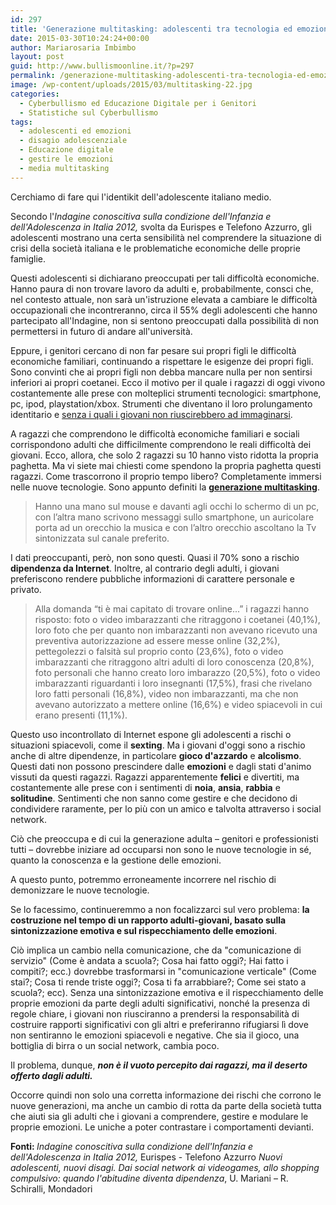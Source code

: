```yaml
---
id: 297
title: 'Generazione multitasking: adolescenti tra tecnologia ed emozioni'
date: 2015-03-30T10:24:24+00:00
author: Mariarosaria Imbimbo
layout: post
guid: http://www.bullismoonline.it/?p=297
permalink: /generazione-multitasking-adolescenti-tra-tecnologia-ed-emozioni/
image: /wp-content/uploads/2015/03/multitasking-22.jpg
categories:
  - Cyberbullismo ed Educazione Digitale per i Genitori
  - Statistiche sul Cyberbullismo
tags:
  - adolescenti ed emozioni
  - disagio adolescenziale
  - Educazione digitale
  - gestire le emozioni
  - media multitasking
---
```

Cerchiamo di fare qui l'identikit dell'adolescente italiano medio.

Secondo l'<i>Indagine conoscitiva sulla condizione dell'Infanzia e dell'Adolescenza in Italia 2012,</i> svolta da Eurispes e Telefono Azzurro, gli adolescenti <!--more-->mostrano una certa sensibilità nel comprendere la situazione di crisi della società italiana e le problematiche economiche delle proprie famiglie.

Questi adolescenti si dichiarano preoccupati per tali difficoltà economiche.
Hanno paura di non trovare lavoro da adulti e, probabilmente, consci che, nel contesto attuale, non sarà un'istruzione elevata a cambiare le difficoltà occupazionali che incontreranno, circa il 55% degli adolescenti che hanno partecipato all'Indagine, non si sentono preoccupati dalla possibilità di non permettersi in futuro di andare all'università.

Eppure, i genitori cercano di non far pesare sui propri figli le difficoltà economiche familiari, continuando a rispettare le esigenze dei propri figli. Sono convinti che ai propri figli non debba mancare nulla per non sentirsi inferiori ai propri coetanei.
Ecco il motivo per il quale i ragazzi di oggi vivono costantemente alle prese con molteplici strumenti tecnologici: smartphone, pc, ipod, playstation/xbox.
Strumenti che diventano il loro prolungamento identitario e <a title="Siamo consapevoli dei rischi derivanti dalla perdita del nostro smartphone?" href="http://www.bullismoonline.it/siamo-consapevoli-dei-rischi-derivanti-da-la-perdita-del-nostro-smartphone/">senza i quali i giovani non riuscirebbero ad immaginarsi</a>.

A ragazzi che comprendono le difficoltà economiche familiari e sociali corrispondono adulti che difficilmente comprendono le reali difficoltà dei giovani.
Ecco, allora, che solo 2 ragazzi su 10 hanno visto ridotta la propria paghetta.
Ma vi siete mai chiesti come spendono la propria paghetta questi ragazzi.
Come trascorrono il proprio tempo libero?
Completamente immersi nelle nuove tecnologie. Sono appunto definiti la <a title="Ecco come un eccessivo Multitasking potrebbe influenzare il tuo Cervello" href="http://www.bullismoonline.it/come-eccessivo-multitasking-potrebbe-influenzare-tuo-cervello/"><b>generazione multitasking</b></a>.
<blockquote>Hanno una mano sul mouse e davanti agli occhi lo schermo di un pc, con l’altra mano scrivono messaggi sullo smartphone, un auricolare porta ad un orecchio la musica e con l’altro orecchio ascoltano la Tv sintonizzata sul canale preferito.</blockquote>
I dati preoccupanti, però, non sono questi.
Quasi il 70% sono a rischio <b>dipendenza da Internet</b>.
Inoltre, al contrario degli adulti, i giovani preferiscono rendere pubbliche informazioni di carattere personale e privato.
<blockquote>Alla domanda “ti è mai capitato di trovare online...” i ragazzi hanno risposto: foto o video imbarazzanti che ritraggono i coetanei (40,1%), loro foto che per quanto non imbarazzanti non avevano ricevuto una preventiva autorizzazione ad essere messe online (32,2%), pettegolezzi o falsità sul proprio conto (23,6%), foto o video imbarazzanti che ritraggono altri adulti di loro conoscenza (20,8%), foto personali che hanno creato loro imbarazzo (20,5%), foto o video imbarazzanti riguardanti i loro insegnanti (17,5%), frasi che rivelano loro fatti personali (16,8%), video non imbarazzanti, ma che non avevano autorizzato a mettere online (16,6%) e video spiacevoli in cui erano presenti (11,1%).</blockquote>
Questo uso incontrollato di Internet espone gli adolescenti a rischi o situazioni spiacevoli, come il <b>sexting</b>.
Ma i giovani d'oggi sono a rischio anche di altre dipendenze, in particolare <b>gioco d'azzardo</b> e <b>alcolismo</b>.
Questi dati non possono prescindere dalle <b>emozioni</b> e dagli stati d'animo vissuti da questi ragazzi.
Ragazzi apparentemente <b>felici</b> e divertiti, ma costantemente alle prese con i sentimenti di <b>noia</b>, <b>ansia</b>, <b>rabbia</b> e <b>solitudine</b>.
Sentimenti che non sanno come gestire e che decidono di condividere raramente, per lo più con un amico e talvolta attraverso i social network.

Ciò che preoccupa e di cui la generazione adulta – genitori e professionisti tutti – dovrebbe iniziare ad occuparsi non sono le nuove tecnologie in sé, quanto la conoscenza e la gestione delle emozioni.

A questo punto, potremmo erroneamente incorrere nel rischio di demonizzare le nuove tecnologie.

Se lo facessimo, continueremmo a non focalizzarci sul vero problema: <b>la costruzione nel tempo di un rapporto adulti-giovani, basato sulla sintonizzazione emotiva e sul rispecchiamento delle emozioni</b>.

Ciò implica un cambio nella comunicazione, che da "comunicazione di servizio" (Come è andata a scuola?; Cosa hai fatto oggi?; Hai fatto i compiti?; ecc.) dovrebbe trasformarsi in "comunicazione verticale" (Come stai?; Cosa ti rende triste oggi?; Cosa ti fa arrabbiare?; Come sei stato a scuola?; ecc).
Senza una sintonizzazione emotiva e il rispecchiamento delle proprie emozioni da parte degli adulti significativi, nonché la presenza di regole chiare, i giovani non riusciranno a prendersi la responsabilità di costruire rapporti significativi con gli altri e preferiranno rifugiarsi lì dove non sentiranno le emozioni spiacevoli e negative. Che sia il gioco, una bottiglia di birra o un social network, cambia poco.

Il problema, dunque, <strong><i>non è il vuoto percepito dai ragazzi, ma il deserto offerto dagli adulti.</i></strong>

Occorre quindi non solo una corretta informazione dei rischi che corrono le nuove generazioni, ma anche un cambio di rotta da parte della società tutta che aiuti sia gli adulti che i giovani a comprendere, gestire e modulare le proprie emozioni.
Le uniche a poter contrastare i comportamenti devianti.

<b>Fonti:
</b><i>Indagine conoscitiva sulla condizione dell'Infanzia e dell'Adolescenza in Italia 2012,</i> Eurispes - Telefono Azzurro
<i>Nuovi adolescenti, nuovi disagi. Dai social network ai videogames, allo shopping compulsivo: quando l'abitudine diventa dipendenza</i>, U. Mariani – R. Schiralli, Mondadori
